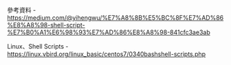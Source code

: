 參考資料 - https://medium.com/@yihengwu/%E7%A8%8B%E5%BC%8F%E7%AD%86%E8%A8%98-shell-script-%E7%B0%A1%E6%98%93%E7%AD%86%E8%A8%98-841cfc3ae3ab

Linux、Shell Scripts - https://linux.vbird.org/linux_basic/centos7/0340bashshell-scripts.php
